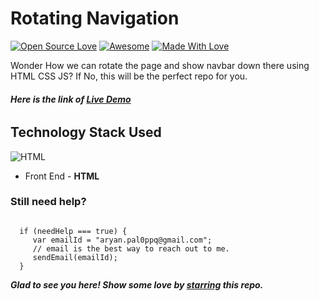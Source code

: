 # Rotating Navigation
[![Open Source Love](https://badges.frapsoft.com/os/v2/open-source.svg?v=103)](https://github.com/smilegupta)
[![Awesome](https://cdn.rawgit.com/sindresorhus/awesome/d7305f38d29fed78fa85652e3a63e154dd8e8829/media/badge.svg)](https://github.com/smilegupta) [![Made With Love](https://img.shields.io/badge/Made%20With-Love-orange.svg)](https://github.com/smilegupta)

Wonder How we can rotate the page and show navbar down there using HTML CSS JS? If No, this will be the perfect repo for you.

###### **Here is the link of [Live Demo](https://aaryanpal.github.io/Practice-Html-0/)**


## Technology Stack Used

![HTML](https://img.shields.io/badge/frontend-html-orange.svg?logo=html5&style=flat-square) 
 


- Front End - **HTML**

### Still need help?

```

  if (needHelp === true) {
     var emailId = "aryan.pal0ppq@gmail.com";
     // email is the best way to reach out to me.
     sendEmail(emailId);
  }

```

***Glad to see you here! Show some love by [starring](https://aaryanpal/Practice-Html-0/) this repo.***

